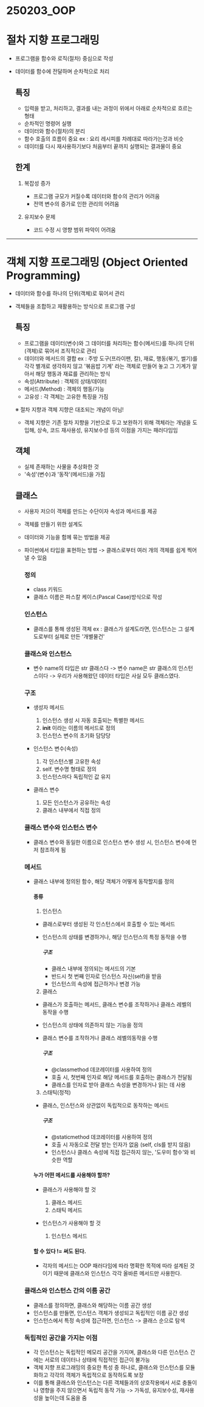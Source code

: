 # 250203_OOP

# 절차 지향 프로그래밍
- 프로그램을 함수와 로직(절차) 중심으로 작성
- 데이터를 함수에 전달하며 순차적으로 처리

    ## 특징
    - 입력을 받고, 처리하고, 결과를 내는 과정이 위에서 아래로 순차적으로 흐르는 형태
    - 순차적인 명령어 실행
    - 데이터와 함수(절차)의 분리
    - 함수 호출의 흐름이 중요
        ex : 요리 레시피를 차례대로 따라가는것과 비슷
    - 데이터를 다시 재사용하기보다 처음부터 끝까지 실행되는 결과물이 중요

    ## 한계
    1. 복잡성 증가
        - 프로그램 규모가 커질수록 데이터와 함수의 관리가 어려움
        - 전역 변수의 증가로 인한 관리의 어려움
    
    2. 유지보수 문제
        - 코드 수정 시 영향 범위 파악이 어려움

---

# 객체 지향 프로그래밍 (Object Oriented Programming)
- 데이터와 함수를 하나의 단위(객체)로 묶어서 관리
- 객체들을 조합하고 재활용하는 방식으로 프로그램 구성

    ## 특징
    - 프로그램을 데이터(변수)와 그 데이터를 처리하는 함수(메서드)를 하나의 단위(객체)로 묶어서 조직적으로 관리
    - 데이터와 메서드의 결합
        ex : 주방 도구(프라이팬, 칼), 재료, 행동(볶기, 썰기)를 각각 별개로 생각하지 않고 '볶음밥 기계' 라는 객체로 만들어 놓고 그 기계가 알아서 해당 행동과 재료를 관리하는 방식
    - 속성(Attribute) : 객체의 상태/데이터
    - 메서드(Method) : 객체의 행동/기능
    - 고유성 : 각 객체는 고유한 특징을 가짐
    
    ※ 절차 지향과 객체 지향은 대조되는 개념이 아님!
    - 객체 지향은 기존 절차 지향을 기반으로 두고 보완하기 위해 객체라는 개념을 도입해, 상속, 코드 재사용성, 유지보수성 등의 이점을 가지는 패러다임임

    ## 객체
    - 실제 존재하는 사물을 추상화한 것
    - '속성'(변수)과 '동작'(메서드)을 가짐

    ## 클래스
    - 사용자 저으이 객체를 만드는 수단이자 속성과 메서드를 제공
    - 객체를 만들기 위한 설계도
    - 데이터와 기능을 함께 묶는 방법을 제공
    - 파이썬에서 타입을 표현하는 방법
        -> 클래스로부터 여러 개의 객체를 쉽게 찍어낼 수 있음

        ### 정의
        - class 키워드
        - 클래스 이름은 파스칼 케이스(Pascal Case)방식으로 작성

        ### 인스턴스
        - 클래스를 통해 생성된 객체
        ex : 클래스가 설계도라면, 인스턴스는 그 설계도로부터 실제로 만든 '개별물건'

        ### 클래스와 인스턴스
        - 변수 name의 타입은 str 클래스다
            -> 변수 name은 str 클래스의 인스턴스이다
            -> 우리가 사용해왔던 데이터 타입은 사실 모두 클래스였다.
        
        ### 구조
        - 생성자 메서드
            1. 인스턴스 생성 시 자동 호출되는 특별한 메서드
            2. __init__ 이라는 이름의 메서드로 정의
            3. 인스턴스 변수의 초기화 담당당
        
        - 인스턴스 변수(속성)
            1. 각 인스턴스별 고유한 속성
            2. self. 변수명 형태로 정의
            3. 인스턴스마다 독립적인 값 유지
        
        - 클래스 변수
            1. 모든 인스턴스가 공유하는 속성
            2. 클래스 내부에서 직접 정의
        
        ### 클래스 변수와 인스턴스 변수
        - 클래스 변수와 동일한 이름으로 인스턴스 변수 생성 시, 인스턴스 변수에 먼저 참조하게 됨

        ### 메서드
        - 클래스 내부에 정의된 함수, 해당 객체가 어떻게 동작할지를 정의

            #### 종류
            1. 인스턴스
            - 클래스로부터 생성된 각 인스턴스에서 호출할 수 있는 메서드
            - 인스턴스의 상태를 변경하거나, 해당 인스턴스의 특정 동작을 수행

                ##### 구조
                - 클래스 내부에 정의되는 메서드의 기본
                - 반드시 첫 번째 인자로 인스턴스 자신(self)을 받음
                - 인스턴스의 속성에 접근하거나 변경 가능 

            2. 클래스
            - 클래스가 호출하는 메서드, 클래스 변수를 조작하거나 클래스 레벨의 동작을 수행
            - 인스턴스의 상태에 의존하지 않는 기능을 정의
            - 클래스 변수를 조작하거나 클래스 레벨의동작을 수행
                
                ##### 구조
                - @classmethod 데코레이터를 사용하여 정의
                - 호출 시, 첫번째 인자로 해당 메서드를 호출하는 클래스가 전달됨
                - 클래스를 인자로 받아 클래스 속성을 변경하거나 읽는 데 사용

            3. 스태틱(정적)
            - 클래스, 인스턴스와 상관없이 독립적으로 동작하는 메서드

                ##### 구조
                - @staticmethod 데코레이터를 사용하여 정의
                - 호출 시 자동으로 전달 받는 인자가 없음 (self, cls를 받지 않음)
                - 인스턴스나 클래스 속성에 직접 접근하지 않는, '도우미 함수'와 비슷한 역할
            
            #### 누가 어떤 메서드를 사용해야 할까?
            - 클래스가 사용해야 할 것
                1. 클래스 메서드
                2. 스태틱 메서드
            
            - 인스턴스가 사용해야 할 것
                1. 인스턴스 메서드
            
            #### 할 수 있다 != 써도 된다.
            - 각자의 메서드는 OOP 패러다임에 따라 명확한 목적에 따라 설계된 것이기 때문에 클래스와 인스턴스 각각 올바른 메서드만 사용한다.
        
        ### 클래스와 인스턴스 간의 이름 공간
        - 클래스를 정의하면, 클래스와 해당하는 이름 공간 생성
        - 인스턴스를 만들면, 인스턴스 객체가 생성되고 독립적인 이름 공간 생성
        - 인스턴스에서 특정 속성에 접근하면, 인스턴스 -> 클래스 순으로 탐색

        ### 독립적인 공간을 가지는 이점
        - 각 인스턴스는 독립적인 메모리 공간을 가지며, 클래스와 다른 인스턴스 간에는 서로의 데이터나 상태에 직접적인 접근이 불가능
        - 객체 지향 프로그래밍의 중요한 특성 중 하나로, 클래스와 인스턴스를 모듈화하고 각각의 객체가 독립적으로 동작하도록 보장
        - 이를 통해 클래스와 인스턴스는 다른 객체들과의 상호작용에서 서로 충돌이나 영향을 주지 않으면서 독립적 동작 가능
            -> 가독성, 유지보수성, 재사용성을 높이는데 도움을 줌